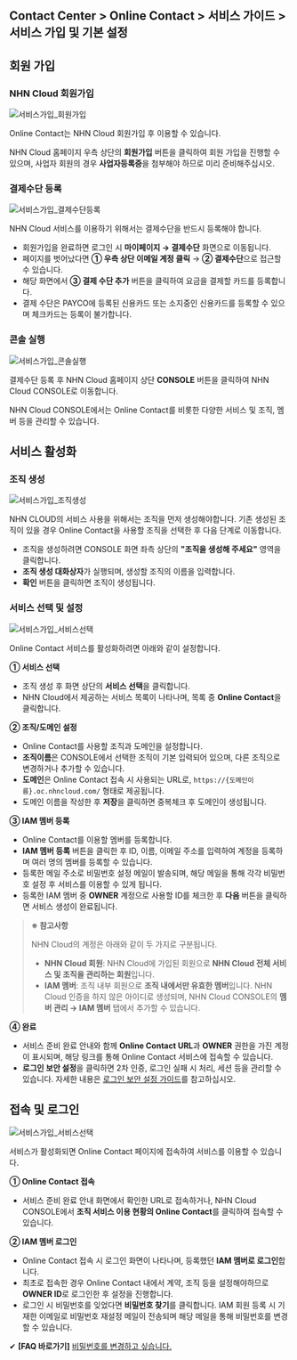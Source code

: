 ## Contact Center > Online Contact > 서비스 가이드 > 서비스 가입 및 기본 설정

## 회원 가입
### NHN Cloud 회원가입
![서비스가입_회원가입](https://static.toastoven.net/prod_contact_center/OC3.0/kr/online-contact-guide-primary-setting_img0010.png)

Online Contact는 NHN Cloud 회원가입 후 이용할 수 있습니다.

NHN Cloud 홈페이지 우측 상단의 **회원가입** 버튼을 클릭하여 회원 가입을 진행할 수 있으며, 사업자 회원의 경우 **사업자등록증**을 첨부해야 하므로 미리 준비해주십시오.

### 결제수단 등록
![서비스가입_결제수단등록](https://static.toastoven.net/prod_contact_center/OC3.0/kr/online-contact-guide-primary-setting_img0020.png)

NHN Cloud 서비스를 이용하기 위해서는 결제수단을 반드시 등록해야 합니다.

- 회원가입을 완료하면 로그인 시 **마이페이지 → 결제수단** 화면으로 이동됩니다.
- 페이지를 벗어났다면 **① 우측 상단 이메일 계정 클릭** → **② 결제수단**으로 접근할 수 있습니다.
- 해당 화면에서 **③ 결제 수단 추가** 버튼을 클릭하여 요금을 결제할 카드를 등록합니다.
- 결제 수단은 PAYCO에 등록된 신용카드 또는 소지중인 신용카드를 등록할 수 있으며 체크카드는 등록이 불가합니다.

### 콘솔 실행
![서비스가입_콘솔실행](https://static.toastoven.net/prod_contact_center/OC3.0/kr/online-contact-guide-primary-setting_img0030.png)

결제수단 등록 후 NHN Cloud 홈페이지 상단 **CONSOLE** 버튼을 클릭하여 NHN Cloud CONSOLE로 이동합니다.

NHN Cloud CONSOLE에서는 Online Contact를 비롯한 다양한 서비스 및 조직, 멤버 등을 관리할 수 있습니다.

## 서비스 활성화

### 조직 생성
![서비스가입_조직생성](https://static.toastoven.net/prod_contact_center/OC3.0/kr/online-contact-guide-primary-setting_img0040.png)

NHN CLOUD의 서비스 사용을 위해서는 조직을 먼저 생성해야합니다.
기존 생성된 조직이 있을 경우 Online Contact을 사용할 조직을 선택한 후 다음 단계로 이동합니다.

- 조직을 생성하려면 CONSOLE 화면 좌측 상단의 **"조직을 생성해 주세요"** 영역을 클릭합니다.
- **조직 생성 대화상자**가 실행되며, 생성할 조직의 이름을 입력합니다.
- **확인** 버튼을 클릭하면 조직이 생성됩니다.

### 서비스 선택 및 설정
![서비스가입_서비스선택](https://static.toastoven.net/prod_contact_center/OC3.0/kr/online-contact-guide-primary-setting_img0050.png)

Online Contact 서비스를 활성화하려면 아래와 같이 설정합니다.

**① 서비스 선택**

- 조직 생성 후 화면 상단의 **서비스 선택**을 클릭합니다.
- NHN Cloud에서 제공하는 서비스 목록이 나타나며, 목록 중 **Online Contact**을 클릭합니다.

**② 조직/도메인 설정**

- Online Contact를 사용할 조직과 도메인을 설정합니다.
- **조직이름**은 CONSOLE에서 선택한 조직이 기본 입력되어 있으며, 다른 조직으로 변경하거나 추가할 수 있습니다.
- **도메인**은 Online Contact 접속 시 사용되는 URL로, `https://{도메인이름}.oc.nhncloud.com/` 형태로 제공됩니다.
- 도메인 이름을 작성한 후 **저장**을 클릭하면 중복체크 후 도메인이 생성됩니다.

**③ IAM 멤버 등록**

- Online Contact를 이용할 멤버를 등록합니다.
- **IAM 멤버 등록** 버튼을 클릭한 후 ID, 이름, 이메일 주소를 입력하여 계정을 등록하며 여러 명의 멤버를 등록할 수 있습니다.
- 등록한 메일 주소로 비밀번호 설정 메일이 발송되며, 해당 메일을 통해 각각 비밀번호 설정 후 서비스를 이용할 수 있게 됩니다.
- 등록한 IAM 멤버 중 **OWNER** 계정으로 사용할 ID를 체크한 후 **다음** 버튼을 클릭하면 서비스 생성이 완료됩니다.

> **※ 참고사항**
>
> NHN Cloud의 계정은 아래와 같이 두 가지로 구분됩니다.
> 
> - **NHN Cloud 회원**: NHN Cloud에 가입된 회원으로 **NHN Cloud 전체 서비스 및 조직을 관리하는 회원**입니다.
> - **IAM 멤버**: 조직 내부 회원으로 **조직 내에서만 유효한 멤버**입니다. NHN Cloud 인증을 하지 않은 아이디로 생성되며, NHN Cloud CONSOLE의 **멤버 관리 → IAM 멤버** 탭에서 추가할 수 있습니다.

**④ 완료**

- 서비스 준비 완료 안내와 함께 **Online Contact URL**과 **OWNER** 권한을 가진 계정이 표시되며, 해당 링크를 통해 Online Contact 서비스에 접속할 수 있습니다.
- **로그인 보안 설정**을 클릭하면 2차 인증, 로그인 실패 시 처리, 세션 등을 관리할 수 있습니다. 자세한 내용은 [로그인 보안 설정 가이드](https://docs.nhncloud.com/ko/nhncloud/ko/console-guide/#iam)를 참고하십시오.

## 접속 및 로그인
![서비스가입_서비스선택](https://static.toastoven.net/prod_contact_center/OC3.0/kr/online-contact-guide-primary-setting_img0060.png)

서비스가 활성화되면 Online Contact 페이지에 접속하여 서비스를 이용할 수 있습니다.

**① Online Contact 접속**

- 서비스 준비 완료 안내 화면에서 확인한 URL로 접속하거나, NHN Cloud CONSOLE에서 **조직 서비스 이용 현황의 Online Contact**를 클릭하여 접속할 수 있습니다.

**② IAM 멤버 로그인**

- Online Contact 접속 시 로그인 화면이 나타나며, 등록했던 **IAM 멤버로 로그인**합니다.
- 최초로 접속한 경우 Online Contact 내에서 계약, 조직 등을 설정해야하므로 **OWNER ID**로 로그인한 후 설정을 진행합니다.
- 로그인 시 비밀번호를 잊었다면 **비밀번호 찾기**를 클릭합니다. IAM 회원 등록 시 기재한 이메일로 비밀번호 재설정 메일이 전송되며 해당 메일을 통해 비밀번호를 변경할 수 있습니다.

✔ **\[FAQ 바로가기]** [비밀번호를 변경하고 싶습니다.](https://nhn-contact.oc.nhncloud.com/oc/hc/article/35/)
